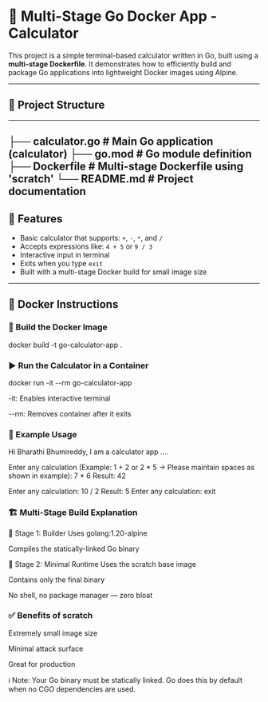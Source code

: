 
# 🧮 Multi-Stage Go Docker App - Calculator

This project is a simple terminal-based calculator written in Go, built using a **multi-stage Dockerfile**. It demonstrates how to efficiently build and package Go applications into lightweight Docker images using Alpine.

---

## 📂 Project Structure
---
├── calculator.go # Main Go application (calculator)
├── go.mod # Go module definition
├── Dockerfile # Multi-stage Dockerfile using 'scratch'
└── README.md # Project documentation
---

## 🚀 Features

- Basic calculator that supports: `+`, `-`, `*`, and `/`
- Accepts expressions like: `4 + 5` or `9 / 3`
- Interactive input in terminal
- Exits when you type `exit`
- Built with a multi-stage Docker build for small image size

---

## 🐳 Docker Instructions

### 🔧 Build the Docker Image

docker build -t go-calculator-app .


### ▶️ Run the Calculator in a Container

docker run -it --rm go-calculator-app

-it: Enables interactive terminal

--rm: Removes container after it exits

### 🧪 Example Usage

Hi Bharathi Bhumireddy, I am a calculator app ....

Enter any calculation (Example: 1 + 2 or 2 * 5 -> Please maintain spaces as shown in example): 7 * 6
Result: 42

Enter any calculation: 10 / 2
Result: 5
Enter any calculation: exit


### 🏗️ Multi-Stage Build Explanation
🔹 Stage 1: Builder
Uses golang:1.20-alpine

Compiles the statically-linked Go binary

🔹 Stage 2: Minimal Runtime
Uses the scratch base image

Contains only the final binary

No shell, no package manager — zero bloat

### ✅ Benefits of scratch
Extremely small image size

Minimal attack surface

Great for production

ℹ️ Note: Your Go binary must be statically linked. Go does this by default when no CGO dependencies are used.

